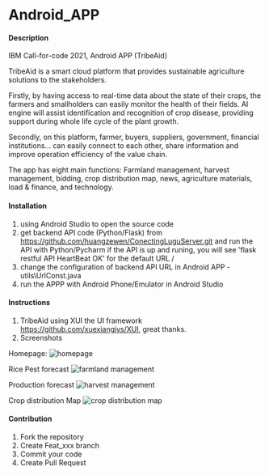 # Android_APP

#### Description
IBM Call-for-code 2021, Android APP (TribeAid)

TribeAid is a smart cloud platform that provides sustainable agriculture solutions to the stakeholders.

Firstly, by having access to real-time data about the state of their crops, the farmers and smallholders can easily monitor the health of their fields.  AI engine will assist identification and recognition of crop disease, providing support during whole life cycle of the plant growth.

Secondly, on this platform, farmer, buyers, suppliers, government, financial institutions… can easily connect to each other, share information and improve operation efficiency of the value chain.

The app has eight main functions:
Farmland management, harvest management, bidding, crop distribution map, news, agriculture materials, load & finance, and technology.

#### Installation

1.  using Android Studio to open the source code
2.  get backend API code (Python/Flask) from https://github.com/huangzewen/ConectingLuguServer.git and run the API with Python/Pycharm
    if the API is up and runing, you will see 'flask restful API HeartBeat OK' for the default URL /
4.  change the configuration of backend API URL in Android APP - utils\UrlConst.java 
5.  run the APPP with Android Phone/Emulator in Android Studio 

#### Instructions

1.  TribeAid using XUI the UI framework https://github.com/xuexiangjys/XUI, great thanks.
2.  Screenshots
  
  Homepage:
  ![homepage](https://user-images.githubusercontent.com/72598847/127331211-aa5043cd-5a8f-419c-bce5-ccda2b15ea42.jpg)
  
  Rice Pest forecast
  ![farmland management](https://user-images.githubusercontent.com/72598847/127331561-27928cd4-dc47-43dc-a6a7-fd151af233e3.jpg)

  Production forecast
  ![harvest management](https://user-images.githubusercontent.com/72598847/127331638-4740caef-52c5-45c7-a34a-94bab5219aa6.jpg)

  Crop distribution Map
   ![crop distribution map](https://user-images.githubusercontent.com/72598847/127331736-3d84bf3a-c1d8-423d-be12-3b2a2592f781.jpg)


#### Contribution

1.  Fork the repository
2.  Create Feat_xxx branch
3.  Commit your code
4.  Create Pull Request


